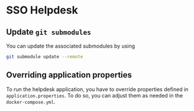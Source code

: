 # SSO Helpdesk

## Update `git submodules`

You can update the associated submodules by using 

```bash
git submodule update --remote
```

## Overriding application properties

To run the helpdesk application, you have to override properties defined in `application.properties`.
To do so, you can adjust them as needed in the `docker-compose.yml`.